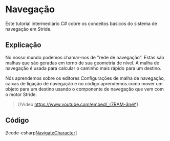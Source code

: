 # Navegação

Este tutorial intermediário C# cobre os conceitos básicos do sistema de navegação em Stride.

## Explicação

No nosso mundo podemos chamar-nos de "rede de navegação". Estas são malhas que são geradas em torno de sua geometria de nível. A malha de navegação é usada para calcular o caminho mais rápido para um destino.

Nós aprendemos sobre os editores Configurações de malha de navegação, caixas de ligação de navegação e no código aprendemos como mover um objeto para um destino usando o componente de navegação que vem com o motor Stride.

> [!Vídeo https://www.youtube.com/embed/_r7RAM-3neY]

## Código
[!code-csharp[NavigateCharacter](../../../../stride/samples/Tutorials/CSharpIntermediate/CSharpIntermediate/CSharpIntermediate.Game/11_Navigation/NavigateCharacter.cs)]
